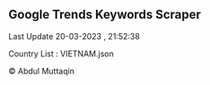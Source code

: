 

## Google Trends Keywords Scraper 
 
Last Update 20-03-2023 , 21:52:38

Country List :
VIETNAM.json



© Abdul Muttaqin 
